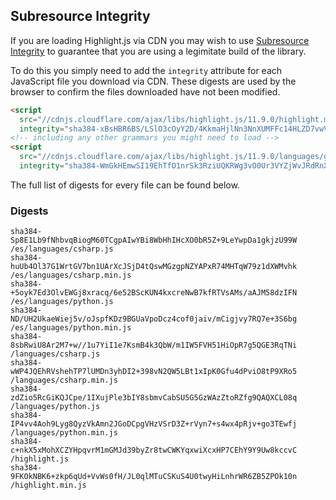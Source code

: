 ## Subresource Integrity

If you are loading Highlight.js via CDN you may wish to use [Subresource Integrity](https://developer.mozilla.org/en-US/docs/Web/Security/Subresource_Integrity) to guarantee that you are using a legimitate build of the library.

To do this you simply need to add the `integrity` attribute for each JavaScript file you download via CDN. These digests are used by the browser to confirm the files downloaded have not been modified.

```html
<script
  src="//cdnjs.cloudflare.com/ajax/libs/highlight.js/11.9.0/highlight.min.js"
  integrity="sha384-xBsHBR6BS/LSlO3cOyY2D/4KkmaHjlNn3NnXUMFFc14HLZD7vwVgS3+6U/WkHAra"></script>
<!-- including any other grammars you might need to load -->
<script
  src="//cdnjs.cloudflare.com/ajax/libs/highlight.js/11.9.0/languages/go.min.js"
  integrity="sha384-WmGkHEmwSI19EhTfO1nrSk3RziUQKRWg3vO0Ur3VYZjWvJRdRnX4/scQg+S2w1fI"></script>
```

The full list of digests for every file can be found below.

### Digests

```
sha384-Sp8E1Lb9fNhbvqBiogM60TCgpAIwYBi8WbHhIHcXO0bR5Z+9LeYwpDa1gkjzU99W /es/languages/csharp.js
sha384-huUb4Ol37G1WrtGV7bn1UArXcJSjD4tQswMGzgpNZYAPxR74MHTqW79z1dXWMvhk /es/languages/csharp.min.js
sha384-+5oyk7Ed3OlvEWGj8xracq/6e52BScKUN4kxcreNwB7kfRTVsAMs/aAJM58dzIFN /es/languages/python.js
sha384-ND/UH2UkaeWiej5v/oJspfKDz9BGUaVpoDcz4cof0jaiv/mCigjvy7RQ7e+3S6bg /es/languages/python.min.js
sha384-8sbRwiU8Ar2M7+w//1u7YiI1e7KsmB4k3QbW/m1IW5FVH51HiOpR7g5QGE3RqTNi /languages/csharp.js
sha384-wWP4JQEhRVshehTP7lUMDn3yhDI2+398vN2QW5LBt1xIpK0Gfu4dPviO8tP9XRo5 /languages/csharp.min.js
sha384-zdZio5RcGiKQJCpe/1IXujPle3bIY8sbmvCabSU5G5GzWAzZtoRZfg9QAQXCL08q /languages/python.js
sha384-IP4vv4Aoh9Lyg8QyzVkAmn2JGoDCpgVHzVSrD3Z+rVyn7+s4wx4pRjv+go3TEwfj /languages/python.min.js
sha384-c+nkX5xMohXCZYHpqvrM1mGMJd39byZr8twCWKYqxwiXcxHP7CEhY9Y9Uw8kccvC /highlight.js
sha384-9FKOkNBK6+zkp6qUd+VvWs0fH/JL0qlMTuCSKuS4U0twyHiLnhrWR6ZB5ZPOk10n /highlight.min.js
```

